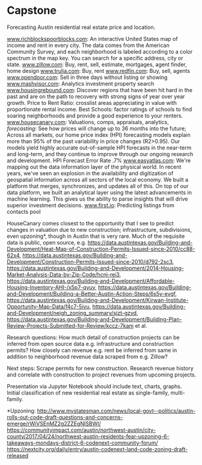 # Capstone
Forecasting Austin residential real estate price and location.

www.richblockspoorblocks.com: An interactive United States map of income and rent in every city. The data comes from the American Community Survey, and each neighborhood is labeled according to a color spectrum in the map key. You can search for a specific address, city or state.
www.zillow.com: Buy, rent, sell, estimate, mortgages, agent finder, home design
www.trulia.com: Buy, rent
www.redfin.com: Buy, sell, agents
www.opendoor.com: Sell in three days without listing or showing
www.mashvisor.com: Analytics investment property search
www.housingrebound.com: Discover regions that have been hit hard in the past and are on the path to recovery with strong signs of year over year growth. Price to Rent Ratio: crosslist areas appreciating in value with proportionate rental income. Best Schools: factor ratings of schools to find soaring neighborhoods and provide a good experience to your renters.
www.housecanary.com: Valuations, comps, appraisals, analytics, *forecasting*: See how prices will change up to 36 months into the future; Across all markets, our home price index (HPI) forecasting models explain more than 95% of the past variability in price changes (R2>0.95). Our models yield highly accurate out-of-sample HPI forecasts in the near-term and long-term, and they continue to improve through our ongoing research and development. HPI Forecast Error Rate .7% 
www.easyatlas.com: We're mapping out the data information layer of the physical world. In recent years, we've seen an explosion in the availability and digitization of geospatial information across all sectors of the local economy. We built a platform that merges, synchronizes, and updates all of this. On top of our data platform, we built an analytical layer using the latest advancements in machine learning. This gives us the ability to parse insights that will drive superior investment decisions.
www.first.io: Predicting listings from contacts pool


HouseCanary comes closest to the opportunity that I see to predict changes in valuation due to new construction; infrastructure, subdivisions, even upzoning*, though in Austin that is very rare. Much of the requisite data is public, open source, e.g. https://data.austintexas.gov/Building-and-Development/Heat-Map-of-Construction-Permits-Issued-since-2010/cc88-62x4, https://data.austintexas.gov/Building-and-Development/Construction-Permits-Issued-since-2010/d792-2sc3, https://data.austintexas.gov/Building-and-Development/2014-Housing-Market-Analysis-Data-by-Zip-Code/hcnj-rei3, https://data.austintexas.gov/Building-and-Development/Affordable-Housing-Inventory-AHI-/x5p7-qyuv, https://data.austintexas.gov/Building-and-Development/Building-a-Better-Austin-Action-Steps/6s5y-evgf, https://data.austintexas.gov/Building-and-Development/Kirwan-Institute-Opportunity-Map-Data/f4c7-5ivu, https://data.austintexas.gov/Building-and-Development/neigh_zoning_summary/sjzt-gzvd, https://data.austintexas.gov/Building-and-Development/Building-Plan-Review-Projects-Submitted-for-Review/kccz-7kam et al.


Research questions: How much detail of construction projects can be inferred from open source data e.g. infrastructure and construction permits? How closely can revenue e.g. rent be inferred from same in addition to neighborhood revenue data scraped from e.g. Zillow?

Next steps: Scrape permits for new construction. Research revenue history and correlate with construction to project revenues from upcoming projects.

Presentation via Jupyter Notebook should include text, charts, graphs. Initial classification of new residential real estate as single-family, multi-family.

*Upzoning:
http://www.mystatesman.com/news/local-govt--politics/austin-rolls-out-code-draft-questions-and-concerns-emerge/rWiVSEnMZ2g2ZZEgNISBWI/
https://communityimpact.com/austin/northwest-austin/city-county/2017/04/24/northwest-austin-residents-fear-upzoning-6-takeaways-mondays-district-6-codenext-community-forum/
https://nextcity.org/daily/entry/austin-codenext-land-code-zoning-draft-released


